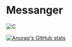 # Messanger

![C](https://img.shields.io/badge/C-Solutions-blue.svg?style=flat&logo=c%2B%2B)

[![Anurag's GitHub stats](https://github-readme-stats.vercel.app/api?username=alehanter337)](https://github.com/alehanter337/github-readme-stats)
